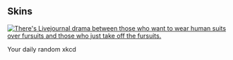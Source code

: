 ## Skins
[![There's Livejournal drama between those who want to wear human suits over fursuits and those who just take off the fursuits.](https://imgs.xkcd.com/comics/skins.png)](https://xkcd.com/629/ "There's Livejournal drama between those who want to wear human suits over fursuits and those who just take off the fursuits.")

Your daily random xkcd
